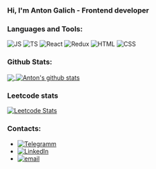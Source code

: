 ### Hi, I'm Anton Galich - Frontend developer


### Languages and Tools:

![JS](https://img.shields.io/badge/JavaScript-F7DF1E?style=plastic=javascript&logoColor=white)
![TS](https://img.shields.io/badge/TypeScript-007ACC?style=plastic&logo=typescript&logoColor=white)
![React](https://img.shields.io/badge/React-20232A?style=plastic&logo=react&logoColor=61DAFB)
![Redux](https://img.shields.io/badge/Redux-593D88?style=plastic&logo=redux&logoColor=white)
![HTML](https://img.shields.io/badge/HTML-239120?style=plastic&logo=html5&logoColor=white)
![CSS](https://img.shields.io/badge/CSS3-1572B6?style=plastic&logo=css3&logoColor=white)

### Github Stats:

<a href="https://github.com/GalichAnton">
  <img align="center" src="https://github-readme-stats.vercel.app/api/top-langs/?username=GalichAnton&theme=light&hide_langs_below=1" />
</a>
<a href="https://github.com/GalichAnton">
 <img align="center" src="https://github-readme-stats.vercel.app/api?username=GalichAnton&show_icons=true&theme=light&line_height=27" alt="Anton's github stats"/>
</a>

### Leetcode stats

[![Leetcode Stats](https://leetcard.jacoblin.cool/GalichAnton)](https://leetcode.com/GalichAnton)

### Contacts:
* [![Telegramm](https://img.shields.io/badge/Telegram-2CA5E0?style=plastic&logo=telegram&logoColor=white)](https://t.me/Anton_Galich)
* [![LinkedIn](https://img.shields.io/badge/LinkedIn-0077B5?style=plastic&logo=linkedin&logoColor=white)](https://www.linkedin.com/in/antongalich)
* [![email](https://img.shields.io/badge/Gmail-D14836?style=plastic&logo=gmail&logoColor=white)](inthesky133@gnail.com)


